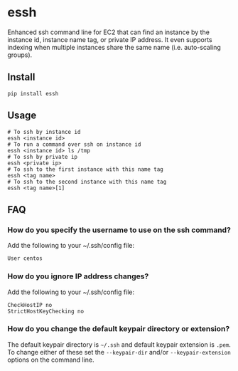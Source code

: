 # essh
Enhanced ssh command line for EC2 that can find an instance by the instance id, instance name tag, or private IP address. It even supports indexing when multiple instances share the same name (i.e. auto-scaling groups).

## Install
```
pip install essh
```

## Usage
```
# To ssh by instance id
essh <instance id>
# To run a command over ssh on instance id
essh <instance id> ls /tmp
# To ssh by private ip
essh <private ip>
# To ssh to the first instance with this name tag
essh <tag name>
# To ssh to the second instance with this name tag
essh <tag name>[1] 
```

## FAQ
### How do you specify the username to use on the ssh command?
Add the following to your ~/.ssh/config file:
```
User centos
```
### How do you ignore IP address changes?
Add the following to your ~/.ssh/config file:
```
CheckHostIP no
StrictHostKeyChecking no
```
### How do you change the default keypair directory or extension?
The default keypair directory is `~/.ssh` and default keypair extension is `.pem`. To change either of these set the `--keypair-dir` and/or `--keypair-extension` options on the command line.
